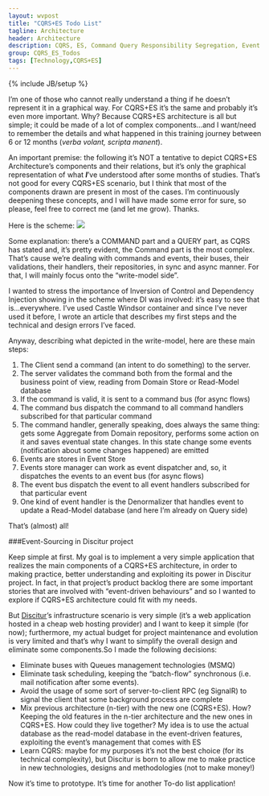 ```yaml
---
layout: wvpost
title: "CQRS+ES Todo List"
tagline: Architecture
header: Architecture
description: CQRS, ES, Command Query Responsibility Segregation, Event Sourcing, Design
group: CQRS_ES_Todos
tags: [Technology,CQRS+ES]
---
```

{% include JB/setup %}

I’m one of those who cannot really understand a thing if he doesn’t represent it in a graphical way. For CQRS+ES it’s the same and probably it’s even more important. Why? Because CQRS+ES architecture is all but simple; it could be made of a lot of complex components…and I want/need to remember the details and what happened in this training journey between 6 or 12 months (_verba volant, scripta manent_).

An important premise: the following it’s NOT a tentative to depict CQRS+ES Architecture’s components and their relations, but it’s only the graphical representation of what _**I**_’ve understood after some months of studies. That’s not good for every CQRS+ES scenario, but I think that most of the components drawn are present in most of the cases. I’m continuously deepening these concepts, and I will have made some error for sure, so please, feel free to correct me (and let me grow). Thanks.

Here is the scheme:
<img src="{{ BASE_PATH }}/images/cqrses/CQRS-ES-architecture.png" class="img-rounded" />
 

Some explanation: there’s a COMMAND part and a QUERY part, as CQRS has stated and, it’s pretty evident, the Command part is the most complex. That’s cause we’re dealing with commands and events, their buses, their validations, their handlers, their repositories, in sync and async manner. For that, I will mainly focus onto the “write-model side”.

I wanted to stress the importance of Inversion of Control and Dependency Injection showing in the scheme where DI was involved: it’s easy to see that is…everywhere. I’ve used Castle Windsor container and since I’ve never used it before, I wrote an article that describes my first steps and the technical and design errors I’ve faced.

Anyway, describing what depicted in the write-model, here are these main steps:

1.    The Client send a command (an intent to do something) to the server. 
2.    The server validates the command both from the formal and the business point of view, reading from Domain Store or Read-Model database
3.    If the command is valid, it is sent to a command bus (for async flows)
4.    The command bus dispatch the command to all command handlers subscribed for that particular command
5.    The command handler, generally speaking, does always the same thing: gets some Aggregate from Domain repository, performs some action on it and saves eventual state changes. In this state change some events (notification about some changes happened) are emitted
6.    Events are stores in Event Store
7.    Events store manager can work as event dispatcher and, so, it dispatches the events to an event bus (for async flows) 
8.    The event bus dispatch the event to all event handlers subscribed for that particular event
9.    One kind of event handler is the Denormalizer that handles event to update a Read-Model database (and here I’m already on Query side)

That’s (almost) all!

###Event-Sourcing in Discitur project

Keep simple at first. My goal is to implement a very simple application that realizes the main components of a CQRS+ES architecture, in order to making practice, better understanding and exploiting its power in Discitur project. In fact, in that project’s product backlog there are some important stories that are involved with “event-driven behaviours” and so I wanted to explore if CQRS+ES architecture could fit with my needs.

But <a href="/Discitur.html">Discitur</a>’s infrastructure scenario is very simple (it’s a web application hosted in a cheap web hosting provider) and I want to keep it simple (for now); furthermore, my actual budget for project maintenance and evolution is very limited and that’s why I want to simplify the overall design and eliminate some components.So I made the following decisions:

-  Eliminate buses with Queues management technologies (MSMQ)
-  Eliminate task scheduling, keeping the “batch-flow” synchronous (i.e. mail notification after some events).
-  Avoid the usage of some sort of server-to-client RPC (eg SignalR) to signal the client that some background process are complete
-  Mix previous architecture (n-tier) with the new one (CQRS+ES). How? Keeping the old features in the n-tier architecture and the new ones in CQRS+ES. How could they live together? My idea is to use the actual database as the read-model database in the event-driven features, exploiting the event’s management that comes with ES
-  Learn CQRS: maybe for my purposes it’s not the best choice (for its technical complexity), but Discitur is born to allow me to make practice in new technologies, designs and methodologies (not to make money!)

Now it’s time to prototype. It’s time for another To-do list application!


